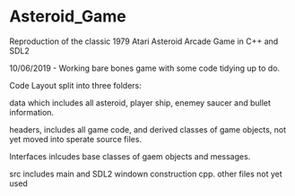 # Asteroid_Game
Reproduction of the classic 1979 Atari Asteroid Arcade Game in C++ and SDL2

10/06/2019  - Working bare bones game with some code tidying up to do. 

Code Layout split into three folders:

data which includes all asteroid, player ship, enemey saucer and bullet information.

headers, includes all game code, and derived classes of game objects, not yet moved into sperate source files.

Interfaces inlcudes base classes of gaem objects and messages.

src includes main and SDL2 windown construction cpp. other files not yet used

